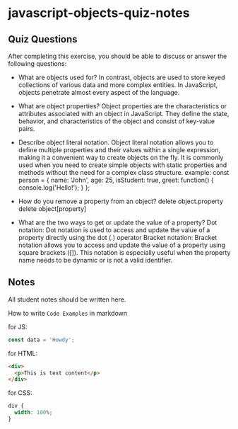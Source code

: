# javascript-objects-quiz-notes

## Quiz Questions

After completing this exercise, you should be able to discuss or answer the following questions:

- What are objects used for?
  In contrast, objects are used to store keyed collections of various data and more complex entities. In JavaScript, objects penetrate almost every aspect of the language.
- What are object properties?
  Object properties are the characteristics or attributes associated with an object in JavaScript. They define the state, behavior, and characteristics of the object and consist of key-value pairs.
- Describe object literal notation.
  Object literal notation allows you to define multiple properties and their values within a single expression, making it a convenient way to create objects on the fly. It is commonly used when you need to create simple objects with static properties and methods without the need for a complex class structure.
  example:
  const person = {
  name: 'John',
  age: 25,
  isStudent: true,
  greet: function() {
  console.log('Hello!');
  }
  };

- How do you remove a property from an object?
  delete object.property
  delete object[property]
- What are the two ways to get or update the value of a property?
  Dot notation: Dot notation is used to access and update the value of a property directly using the dot (.) operator
  Bracket notation: Bracket notation allows you to access and update the value of a property using square brackets ([]). This notation is especially useful when the property name needs to be dynamic or is not a valid identifier.

## Notes

All student notes should be written here.

How to write `Code Examples` in markdown

for JS:

```javascript
const data = 'Howdy';
```

for HTML:

```html
<div>
  <p>This is text content</p>
</div>
```

for CSS:

```css
div {
  width: 100%;
}
```
